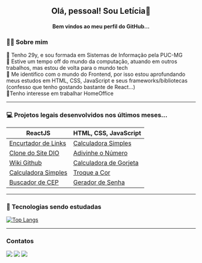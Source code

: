 <h2 align="center" text-weight="bold"> Olá, pessoal! Sou Letícia👋 </h2> 
<h4 align="center" text-weight="bold"> Bem vindos ao meu perfil do GitHub...  </h4> 


### 🙋‍♀️ Sobre mim
  
  🔹 Tenho 29y, e sou formada em Sistemas de Informação pela PUC-MG<br/>
  🔹 Estive um tempo off do mundo da computação, atuando em outros trabalhos, mas estou de volta para o mundo tech<br/>
  🔹 Me identifico com o mundo do Frontend, por isso estou aprofundando meus estudos em HTML, CSS, JavaScript e seus frameworks/bibliotecas 
  (confesso que tenho gostando bastante de React...)<br/>
  🔹Tenho interesse em trabalhar HomeOffice
<hr>  
  
### 💻 Projetos legais desenvolvidos nos últimos meses...
  
  
  ReactJS  | HTML, CSS, JavaScript
  --------- | ------
  <a href="https://github.com/leeticiafgs/encurtador-de-links-react">Encurtador de Links | <a href="https://github.com/leeticiafgs/calculadora-simples">Calculadora Simples
  <a href="https://github.com/leeticiafgs/dio-clone">Clone do Site DIO | <a href="https://github.com/leeticiafgs/adivinhe-o-numero">Adivinhe o Número
  <a href="https://github.com/leeticiafgs/wiki-github">Wiki Github | <a href="https://github.com/leeticiafgs/calculadora-de-gorjeta">Calculadora de Gorjeta
  <a href="https://github.com/leeticiafgs/calculadora-simples-react">Calculadora Simples| <a href="https://github.com/leeticiafgs/troque-a-cor">Troque a Cor
  <a href="https://github.com/leeticiafgs/buscador-de-cep">Buscador de CEP| <a href="https://github.com/leeticiafgs/gerador-de-senha">Gerador de Senha

 <hr>
    
 ### 🚀 Tecnologias sendo estudadas
  
   
[![Top Langs](https://github-readme-stats.vercel.app/api/top-langs/?username=leeticiafgs&layout=compact)](https://github.com/leeticiafgs/github-readme-stats)

<hr>
    
### Contatos
    
  <div>
    <a href="https://www.linkedin.com/in/leeticiafgs" target="_blank"><img src="https://img.shields.io/badge/-LinkedIn-%230077B5?style=for-the-badge&logo=linkedin&logoColor=white" target="_blank"></a>   
    <a href="https://instagram.com/leeticiafgs" target="_blank"><img src="https://img.shields.io/badge/-Instagram-%23E4405F?style=for-the-badge&logo=instagram&logoColor=white" target="_blank"></a>
    <a href = "mailto:leeticiafernanda93@gmail.com"><img src="https://img.shields.io/badge/Gmail-D14836?style=for-the-badge&logo=gmail&logoColor=white" target="_blank"></a>
  </div>
